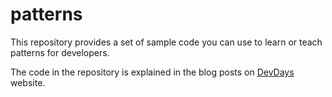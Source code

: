 patterns
===============
This repository provides a set of sample code you can use to learn or teach patterns for developers.

The code in the repository is explained in the blog posts on [DevDays](http://devdays.com) website.



